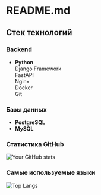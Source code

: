 # README.md
## Стек технологий

### Backend
- **Python**  
  Django Framework  
  FastAPI  
  Nginx  
  Docker  
  Git

### Базы данных
- **PostgreSQL**  
- **MySQL**

### Статистика GitHub
![Your GitHub stats](https://github-readme-stats.vercel.app/api?username=ваш-username&show_icons=true&theme=dark)

### Самые используемые языки
![Top Langs](https://github-readme-stats.vercel.app/api/top-langs/?username=ваш-username&layout=compact&theme=dark)
